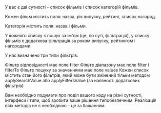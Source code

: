 У вас є дві сутності - список фільмів і список категорій фільмів.

Кожен фільм містить поля: назва, рік випуску, рейтинг, список нагород.

Категорія містить поля: назва і фільми.

У кожного списку є пошук за ім'ям (це, по суті, фільтрація), у списку фільмів є додаткова фільтрація за роком випуску, рейтингом і нагородами.

У нас визначено три типи фільтрів:

Фільтр відповідності має поле filter
Фільтр діапазону має поле filter і filterTo
Фільтр пошуку за значеннями має поле values
Кожен список містить стан його фільтрів, який може бути змінений тільки методом applySearchValue або applyFiltersValue (за наявності додаткових фільтрів)

Вам необхідно подумати про поділ вашого коду на різні сутності, інтерфеси і типи, щоб зробити ваше рішення типобезпечним. Реалізація всіх методів не є необхідною - це за бажанням.
